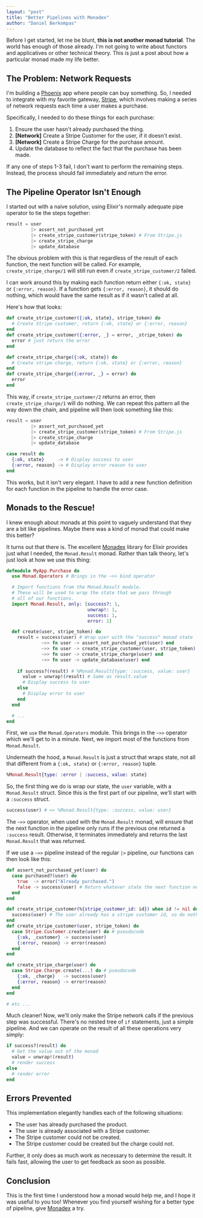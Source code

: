 ```yaml
---
layout: "post"
title: "Better Pipelines with Monadex"
author: "Daniel Berkompas"
---
```


Before I get started, let me be blunt, **this is not another monad tutorial**. 
The world has enough of those already.  I'm not going to write about functors 
and applicatives or other technical theory.  This is just a post about how a 
particular monad made my life better.

## The Problem: Network Requests

I'm building a [Phoenix][phoenix] app where people can buy something. So, I 
needed to integrate with my favorite gateway, [Stripe][stripe], which involves 
making a series of network requests each time a user makes a purchase.

Specifically, I needed to do these things for each purchase:

1. Ensure the user hasn't already purchased the thing.
2. **[Network]** Create a Stripe Customer for the user, if it doesn't exist.
3. **[Network]** Create a Stripe Charge for the purchase amount.
4. Update the database to reflect the fact that the purchase has been made.

If any one of steps 1-3 fail, I don't want to perform the remaining steps.
Instead, the process should fail immediately and return the error.

## The Pipeline Operator Isn't Enough

I started out with a naive solution, using Elixir's normally adequate pipe 
operator to tie the steps together:

```elixir
result = user
         |> assert_not_purchased_yet
         |> create_stripe_customer(stripe_token) # From Stripe.js
         |> create_stripe_charge
         |> update_database
```

The obvious problem with this is that regardless of the result of each function,
the next function will be called. For example, `create_stripe_charge/1` will
still run even if `create_stripe_customer/2` failed.

I can work around this by making each function return either `{:ok, state}` or
`{:error, reason}`. If a function gets `{:error, reason}`, it should do nothing,
which would have the same result as if it wasn't called at all.

Here's how that looks:

```elixir
def create_stripe_customer({:ok, state}, stripe_token) do
  # Create Stripe customer, return {:ok, state} or {:error, reason}
end
def create_stripe_customer({:error, _} = error, _stripe_token) do
  error # just return the error
end

def create_stripe_charge({:ok, state}) do
  # Create stripe charge, return {:ok, state} or {:error, reason}
end
def create_stripe_charge({:error, _} = error) do
  error
end
```

This way, if `create_stripe_customer/2` returns an error, then
`create_stripe_charge/1` will do nothing. We can repeat this pattern all the way
down the chain, and pipeline will then look something like this:

```elixir
result = user
         |> assert_not_purchased_yet
         |> create_stripe_customer(stripe_token) # From Stripe.js
         |> create_stripe_charge
         |> update_database

case result do
  {:ok, state}     -> # Display success to user
  {:error, reason} -> # Display error reason to user
end
```

This works, but it isn't very elegant. I have to add a new function definition
for each function in the pipeline to handle the error case.

## Monads to the Rescue!

I knew enough about monads at this point to vaguely understand that they are a
bit like pipelines. Maybe there was a kind of monad that could make this better?

It turns out that there is. The excellent [Monadex][monadex] library for Elixir
provides just what I needed, the `Monad.Result` monad. Rather than talk theory,
let's just look at how we use this thing:

```elixir
defmodule MyApp.Purchase do
  use Monad.Operators # Brings in the ~>> bind operator

  # Import functions from the Monad.Result module.
  # These will be used to wrap the state that we pass through
  # all of our functions.
  import Monad.Result, only: [success?: 1,
                              unwrap!: 1,
                              success: 1,
                              error: 1]

  def create(user, stripe_token) do
    result = success(user) # Wrap user with the "success" monad state
             ~>> fn user -> assert_not_purchased_yet(user) end
             ~>> fn user -> create_stripe_customer(user, stripe_token) end
             ~>> fn user -> create_stripe_charge(user) end
             ~>> fn user -> update_database(user) end
             
    if success?(result) # %Monad.Result{type: :success, value: user}
      value = unwrap!(result) # Same as result.value
      # Display success to user
    else
      # Display error to user
    end
  end

  # ...
end
```

First, we `use` the `Monad.Operators` module. This brings in the `~>>` operator
which we'll get to in a minute. Next, we import most of the functions from
`Monad.Result`.

Underneath the hood, a `Monad.Result` is just a struct that wraps state, not all
that different from a `{:ok, state}` or `{:error, reason}` tuple.

```elixir
%Monad.Result{type: :error | :success, value: state}
```

So, the first thing we do is wrap our state, the `user` variable, with a
`Monad.Result` struct. Since this is the first part of our pipeline, we'll start
with a `:success` struct.

```elixir
success(user) # => %Monad.Result{type: :success, value: user}
```

The `~>>` operator, when used with the `Monad.Result` monad, will ensure that
the next function in the pipeline only runs if the previous one returned a 
`:success` result. Otherwise, it terminates immediately and returns the last 
`Monad.Result` that was returned.

If we use a `~>>` pipeline instead of the regular `|>` pipeline, our functions
can then look like this:

```elixir
def assert_not_purchased_yet(user) do
  case purchased?(user) do
    true  -> error("Already purchased.")
    false -> success(user) # Return whatever state the next function needs
  end
end

def create_stripe_customer(%{stripe_customer_id: id}) when id != nil do
  success(user) # The user already has a stripe customer id, so do nothing
end
def create_stripe_customer(user, stripe_token) do
  case Stripe.Customer.create(user) do # pseudocode
    {:ok, _customer} -> success(user)
    {:error, reason} -> error(reason)
  end
end

def create_stripe_charge(user) do
  case Stripe.Charge.create(...) do # pseudocode
    {:ok, _charge}   -> success(user)
    {:error, reason} -> error(reason)
  end
end

# etc ...
```

Much cleaner! Now, we'll only make the Stripe network calls if the previous step
was successful. There's no nested tree of `if` statements, just a simple
pipeline. And we can operate on the result of all these operations very simply:

```elixir
if success?(result) do
  # Get the value out of the monad
  value = unwrap!(result)
  # render success
else
  # render error
end
```

## Errors Prevented

This implementation elegantly handles each of the following situations:

- The user has already purchased the product.
- The user is already associated with a Stripe customer.
- The Stripe customer could not be created.
- The Stripe customer could be created but the charge could not.

Further, it only does as much work as necessary to determine the result. It
fails fast, allowing the user to get feedback as soon as possible.

## Conclusion

This is the first time I understood how a monad would help me, and I hope it was
useful to you too! Whenever you find yourself wishing for a better type of
pipeline, give [Monadex][monadex] a try.

[phoenix]: http://phoenixframework.org
[stripe]: http://stripe.com
[monadex]: https://github.com/rob-brown/MonadEx
